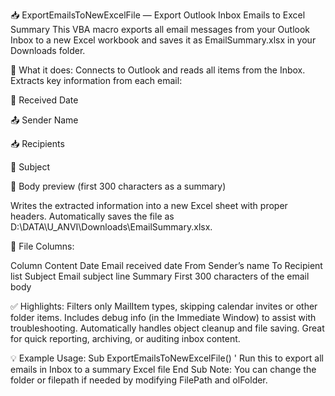📥 ExportEmailsToNewExcelFile — Export Outlook Inbox Emails to Excel Summary
This VBA macro exports all email messages from your Outlook Inbox to a new Excel workbook and saves it as EmailSummary.xlsx in your Downloads folder.

🔹 What it does:
Connects to Outlook and reads all items from the Inbox.
Extracts key information from each email:

📅 Received Date

📤 Sender Name

📥 Recipients

📝 Subject

📄 Body preview (first 300 characters as a summary)

Writes the extracted information into a new Excel sheet with proper headers.
Automatically saves the file as D:\DATA\U_ANVI\Downloads\EmailSummary.xlsx.

📌 File Columns:

Column	Content
Date	Email received date
From	Sender’s name
To	Recipient list
Subject	Email subject line
Summary	First 300 characters of the email body

✅ Highlights:
Filters only MailItem types, skipping calendar invites or other folder items.
Includes debug info (in the Immediate Window) to assist with troubleshooting.
Automatically handles object cleanup and file saving.
Great for quick reporting, archiving, or auditing inbox content.

💡 Example Usage:
Sub ExportEmailsToNewExcelFile()
    ' Run this to export all emails in Inbox to a summary Excel file
End Sub
Note: You can change the folder or filepath if needed by modifying FilePath and olFolder.

